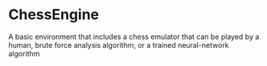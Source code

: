# ChessEngine
A basic environment that includes a chess emulator that can be played by a human, brute force analysis algorithm, or a trained neural-network algorithm
